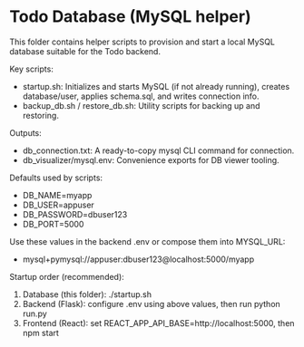 # Todo Database (MySQL helper)

This folder contains helper scripts to provision and start a local MySQL database suitable for the Todo backend.

Key scripts:
- startup.sh: Initializes and starts MySQL (if not already running), creates database/user, applies schema.sql, and writes connection info.
- backup_db.sh / restore_db.sh: Utility scripts for backing up and restoring.

Outputs:
- db_connection.txt: A ready-to-copy mysql CLI command for connection.
- db_visualizer/mysql.env: Convenience exports for DB viewer tooling.

Defaults used by scripts:
- DB_NAME=myapp
- DB_USER=appuser
- DB_PASSWORD=dbuser123
- DB_PORT=5000

Use these values in the backend .env or compose them into MYSQL_URL:
- mysql+pymysql://appuser:dbuser123@localhost:5000/myapp

Startup order (recommended):
1) Database (this folder): ./startup.sh
2) Backend (Flask): configure .env using above values, then run python run.py
3) Frontend (React): set REACT_APP_API_BASE=http://localhost:5000, then npm start
